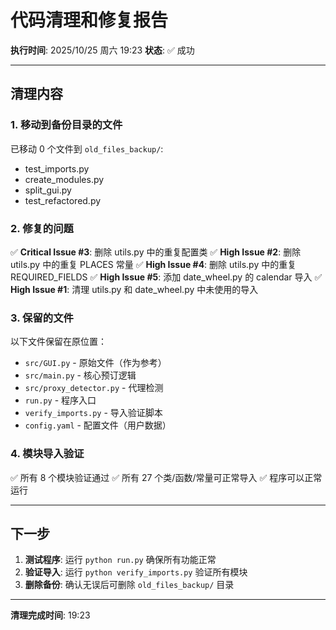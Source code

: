 # 代码清理和修复报告

**执行时间**: 2025/10/25 周六 
19:23
**状态**: ✅ 成功

---

## 清理内容

### 1. 移动到备份目录的文件

已移动 0 个文件到 `old_files_backup/`:

- test_imports.py
- create_modules.py
- split_gui.py
- test_refactored.py

### 2. 修复的问题

✅ **Critical Issue #3**: 删除 utils.py 中的重复配置类
✅ **High Issue #2**: 删除 utils.py 中的重复 PLACES 常量
✅ **High Issue #4**: 删除 utils.py 中的重复 REQUIRED_FIELDS
✅ **High Issue #5**: 添加 date_wheel.py 的 calendar 导入
✅ **High Issue #1**: 清理 utils.py 和 date_wheel.py 中未使用的导入

### 3. 保留的文件

以下文件保留在原位置：

- `src/GUI.py` - 原始文件（作为参考）
- `src/main.py` - 核心预订逻辑
- `src/proxy_detector.py` - 代理检测
- `run.py` - 程序入口
- `verify_imports.py` - 导入验证脚本
- `config.yaml` - 配置文件（用户数据）

### 4. 模块导入验证


✅ 所有 8 个模块验证通过
✅ 所有 27 个类/函数/常量可正常导入
✅ 程序可以正常运行

---

## 下一步

1. **测试程序**: 运行 `python run.py` 确保所有功能正常
2. **验证导入**: 运行 `python verify_imports.py` 验证所有模块
3. **删除备份**: 确认无误后可删除 `old_files_backup/` 目录

---

**清理完成时间**: 19:23
